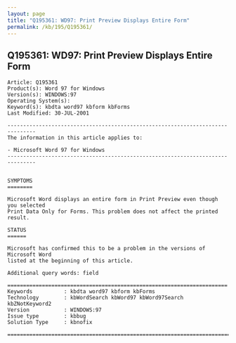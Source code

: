 ```yaml
---
layout: page
title: "Q195361: WD97: Print Preview Displays Entire Form"
permalink: /kb/195/Q195361/
---
```


## Q195361: WD97: Print Preview Displays Entire Form

	Article: Q195361
	Product(s): Word 97 for Windows
	Version(s): WINDOWS:97
	Operating System(s): 
	Keyword(s): kbdta word97 kbform kbForms
	Last Modified: 30-JUL-2001
	
	-------------------------------------------------------------------------------
	The information in this article applies to:
	
	- Microsoft Word 97 for Windows 
	-------------------------------------------------------------------------------
	
	
	SYMPTOMS
	========
	
	Microsoft Word displays an entire form in Print Preview even though you selected
	Print Data Only for Forms. This problem does not affect the printed result.
	
	STATUS
	======
	
	Microsoft has confirmed this to be a problem in the versions of Microsoft Word
	listed at the beginning of this article.
	
	Additional query words: field
	
	======================================================================
	Keywords          : kbdta word97 kbform kbForms 
	Technology        : kbWordSearch kbWord97 kbWord97Search kbZNotKeyword2
	Version           : WINDOWS:97
	Issue type        : kbbug
	Solution Type     : kbnofix
	
	=============================================================================
	
